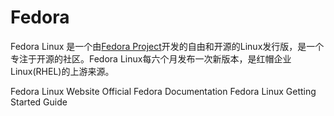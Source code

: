 # Fedora

Fedora Linux 是一个由[Fedora Project](https://fedoraproject.org/)开发的自由和开源的Linux发行版，是一个专注于开源的社区。Fedora Linux每六个月发布一次新版本，是红帽企业Linux(RHEL)的上游来源。

<BadgeLink badgeText='Official Website' colorScheme='blue' href='https://fedoraproject.org/'>Fedora Linux Website</BadgeLink>
<BadgeLink badgeText='Official Documentation' colorScheme='blue' href='https://docs.fedoraproject.org/en-US/docs/'>Official Fedora Documentation</BadgeLink>
<BadgeLink badgeText='Read' colorScheme='yellow' href='https://docs.fedoraproject.org/en-US/quick-docs/getting-started-guide/'>Fedora Linux Getting Started Guide</BadgeLink>

